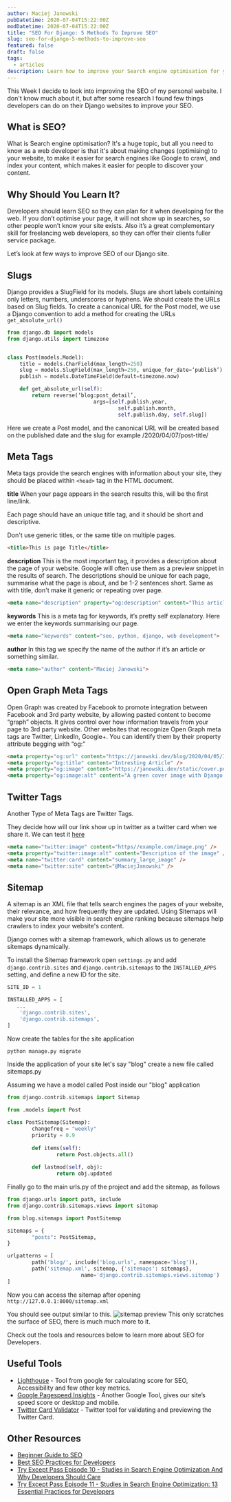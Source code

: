 ```yaml
---
author: Maciej Janowski
pubDatetime: 2020-07-04T15:22:00Z
modDatetime: 2020-07-04T15:22:00Z
title: "SEO For Django: 5 Methods To Improve SEO"
slug: seo-for-django-5-methods-to-improve-seo
featured: false
draft: false
tags:
  - articles
description: Learn how to improve your Search engine optimisation for your Django website using this 5 easy methods
---
```

This Week I decide to look into improving the SEO of my personal website. I don't know much about it, but after some research I found few things developers can do on their Django websites to improve your  SEO.

## What is SEO?
What is Search engine optimisation? It's a huge topic, but all you need to know as a web developer is that it's about making changes (optimising) to your website, to make it easier for search engines like Google to crawl, and index your content, which makes it easier for people to discover your content.

## Why Should You Learn It?
Developers should learn SEO so they can plan for it when developing for the web. If you don’t optimise your page, it will not show up in searches, so other people won’t know your site exists. Also it’s a great complementary skill for freelancing web developers, so they can offer their clients fuller service package.

Let’s look at few ways to improve SEO of our Django site.

## Slugs
Django provides a SlugField for its models. Slugs are short labels containing only letters, numbers, underscores or hyphens. We should create the URLs based on Slug fields. To create a canonical URL for the Post model, we use a Django convention to add a method for creating the URLs `get_absolute_url()`
```python
from django.db import models
from django.utils import timezone


class Post(models.Model):
    title = models.CharField(max_length=250)
    slug = models.SlugField(max_length=250, unique_for_date=‘publish’)
    publish = models.DateTimeField(default=timezone.now)	

    def get_absolute_url(self):
        return reverse(‘blog:post_detail’,
                            args=[self.publish.year,
                                    self.publish.month,
                                    self.publish.day, self.slug])
```

Here we create a Post model, and the canonical URL will be created based on the published date and the slug for example /2020/04/07/post-title/

## Meta Tags
Meta tags provide the search engines with information about your site, they should be placed within `<head>` tag in the HTML document.

**title**
When your page appears in the search results this, will be the first line/link.

Each page should have an unique title tag, and it should be short and descriptive.

Don't use generic titles, or the same title on multiple pages.
```html
<title>This is page Title</title>
```

**description**
This is the most important tag, it provides a description about the page of your website. Google will often use them as a preview snippet in the results of search.
The descriptions should be unique for each page, summarise what the page is about, and be 1-2 sentences short. Same as with title, don't make it generic or repeating over page.
```html
<meta name="description" property="og:description" content="This article looks at 6 methods developers can use to improve SEO of their Django Website">
```

**keywords**
This is a meta tag for keywords, it’s pretty self explanatory. Here we enter the keywords summarising our page.
```html
<meta name="keywords" content="seo, python, django, web development">
```

**author**
In this tag we specify the name of the author if it’s an article or something similar.
```html
<meta name="author" content="Maciej Janowski">
```

## Open Graph Meta Tags
Open Graph was created by Facebook to promote integration between Facebook and 3rd party website, by allowing pasted content to become “graph” objects. It gives control over how information travels from your page to 3rd party website. Other websites that recognize Open Graph meta tags are Twitter, LinkedIn, Google+. You can identify them by their property attribute begging with “og:”
```html
<meta property="og:url" content="https://janowski.dev/blog/2020/04/05/Intresting-article" />
<meta property="og:title" content="Intresting Article" />
<meta property="og:image" content="https://janowski.dev/static/cover.png" />
<meta property="og:image:alt" content="A green cover image with Django logo" />
```

## Twitter Tags
Another Type of Meta Tags are Twitter Tags.

They decide how will our link show up in twitter as a twitter card when we share it. We can test it [here](https://cards-dev.twitter.com/validator)
```html
<meta name="twitter:image" content="https//example.com/image.png" />
<meta property="twitter:image:alt" content="Description of the image" />
<meta name="twitter:card" content="summary_large_image" />
<meta name="twitter:site" content="@MaciejJanowski" />
```

## Sitemap
A sitemap is an XML file that tells search engines the pages of your website, their relevance, and how frequently they are updated. Using Sitemaps will make your site more visible in search engine ranking because sitemaps help crawlers to index your website's content.

Django comes with a sitemap framework, which allows us to generate sitemaps dynamically.  

To install the Sitemap framework open `settings.py` and add `django.contrib.sites` and `django.contrib.sitemaps` to the `INSTALLED_APPS` setting, and define a new ID for the site.
```python
SITE_ID = 1

INSTALLED_APPS = [
   ...
	'django.contrib.sites',
	'django.contrib.sitemaps',
]
```
Now create the tables for the site application
```python
python manage.py migrate
```
Inside the application of your site let's say "blog" create a new file called sitemaps.py

Assuming we have a model called Post inside our "blog" application
```python
from django.contrib.sitemaps import Sitemap

from .models import Post

class PostSitemap(Sitemap):
		changefreq = "weekly"
		priority = 0.9
		
		def items(self):
				return Post.objects.all()
		
		def lastmod(self, obj):
				return obj.updated
```
Finally go to the main urls.py of the project and add the sitemap, as follows
```python
from django.urls import path, include
from django.contrib.sitemaps.views import sitemap

from blog.sitemaps import PostSitemap

sitemaps = {
		"posts": PostSitemap,
}

urlpatterns = [
		path('blog/', include('blog.urls', namespace='blog')),
		path('sitemap.xml', sitemap, {'sitemaps': sitemaps},
						name='django.contrib.sitemaps.views.sitemap')
]
```
Now you can access the sitemap after opening `http://127.0.0.1:8000/sitemap.xml`

You should see output similar to this.
![sitemap preview](https://dev-to-uploads.s3.amazonaws.com/i/qmzj1ld601vkl0fyxvqh.png)
This only scratches the surface of SEO, there is much much more to it.

Check out the tools and resources below to learn more about SEO for Developers.

## Useful Tools
- [Lighthouse](https://developers.google.com/web/tools/lighthouse/) - Tool from google for calculating score for SEO, Accessibility and few other key metrics.
- [Google Pagespeed Insights](https://developers.google.com/speed/pagespeed/insights/) - Another Google Tool, gives our site’s speed score or desktop and mobile.
- [Twitter Card Validator](https://cards-dev.twitter.com/validator) - Twitter tool for validating and previewing the Twitter Card.

## Other Resources
- [Beginner Guide to SEO](https://moz.com/beginners-guide-to-seo)
- [Best SEO Practices for Developers](https://steelkiwi.com/blog/best-seo-practices-for-developers-put-your-skills-to-work/)
- [Try Except Pass Episode 10 - Studies in Search Engine Optimization And Why Developers Should Care](https://tryexceptpass.org/podcast/ep10-search-engine-optimization-for-developers/)
- [Try Except Pass Episode 11 - Studies in Search Engine Optimization: 13 Essential Practices for Developers](https://tryexceptpass.org/podcast/ep11-search-engine-optimization-essential-practices-for-developers/)